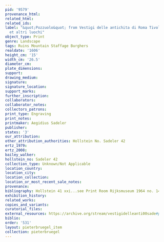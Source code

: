 ```yaml
---
pid: '9579'
provenance_html:
related_html:
related_ids:
label: "&quot;Pozzuolo&quot; from Vestigi delle antichita di Roma Tivoli Pozzuolo
  et altri luochi"
object_type: Print
genre: Landscape
tags: Ruins Mountain Staffage Burghers
realdate: '1606'
height_cm: '15'
width_cm: '26.5'
diameter_cm:
plate_dimensions:
support:
drawing_medium:
signature:
signature_location:
support_marks:
further_inscription:
collaborators:
collaborator_notes:
collectors_patrons:
print_type: Engraving
print_notes:
printmaker: Aegidius Sadeler
publisher:
states: '3'
our_attribution:
other_attribution_authorities: Hollstein No. Sadeler 42
ertz_1979:
ertz_2008:
bailey_walker:
hollstein_no: Sadeler 42
collection_type: Unknown/Not Applicable
location_country:
location_city:
location_collection:
location_or_most_recent_sale_notes:
provenance:
bibliography: Hollstein 41 xxi...see Print Room Rijksmuseum 1964 no. 14
exhibition_history:
related_works:
copies_and_variants:
curatorial_files:
external_resources: https://archive.org/stream/vestigidelleanti00sade#page/42/mode/1up
biblio:
order: '531'
layout: pieterbruegel_item
collection: pieterbruegel
---
```

